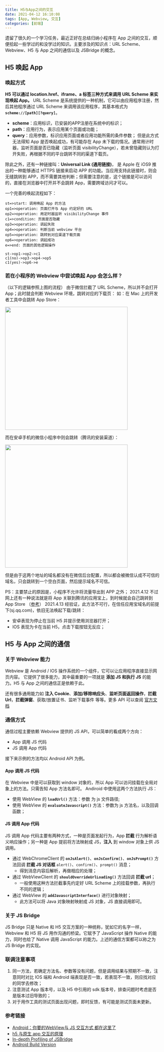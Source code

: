 ```yaml
---
title: H5与App之间的交互
date: 2021-04-12 16:10:08
tags: [App, Webview, 交互]
categories: [前端]
---
```

遗留了很久的一个学习任务，最近正好在总结归纳小程序在 App 之间的交互，顺便拾起一些学过的和没学过的知识。主要涉及的知识点：URL Scheme、Webview、H5 与 App 之间的通信以及 JSBridge 的概念。
<!-- more -->

## H5 唤起 App

### 唤起方式
__H5 可以通过 location.href、iframe、a 标签三种方式来调用 URL Scheme 来实现唤起 App。__
URL Scheme 是系统提供的一种机制，它可以由应用程序注册，然后其他程序通过 URL Scheme 来调用该应用程序，其基本格式为 __`scheme://[path][?query]`__。
* __scheme__：应用标识，已安装的APP注册在系统中的标识；
* __path__：应用行为，表示应用某个页面或功能；
* __query__：应用参数，标识应用页面或者应用功能所需的条件参数；
但是此方式无法得知 App 是否唤起成功，有可能存在 App 未下载的情况。通常用计时器，监听页面是否已隐藏（监听页面 visibilityChange），若未曾隐藏则认为打开失败，再根据不同的平台跳转不同的渠道下载页。

除此之外，还有一种链接叫：__Universal Link (通用链接)__， 是 Apple 在 iOS9 推出的一种能够通过 HTTPS 链接来启动 APP 的功能。当应用支持此链接时，则会无缝跳转到 APP，而不需要其他判断；但需要注意的是，这个链接是可以访问的，直接在浏览器中打开并不会跳转 App，需要跨域访问才可以。

一个完善的唤起流程如下：
```flow
st=>start: 调用唤起 App 的方法
op1=>operation: 页面打开与 App 约定好的 URL
op2=>operation: 用定时器监听 visibilityChange 事件
c1=>condition: 页面是否隐藏
op3=>operation: 调起失败
op4=>operation: 判断当前 webview 平台
op5=>operation: 跳转到对应渠道下载页面
op6=>operation: 调起成功
e=>end: 页面的其他逻辑操作

st->op1->op2->c1
c1(no)->op3->op4->op5
c1(yes)->op6->e
```

### 若在小程序的 Webview 中尝试唤起 App 会怎么样？
（以下的逻辑参照上图的流程）
由于微信拦截了 URL Scheme，所以并不会打开 App；此时就会判断 Webview 环境，跳转对应的下载页：
如：在 Mac 上的开发者工具中会跳转 App Store：

<img src="/IOS.png" width="400"/>

而在安卓手机的微信小程序中则会跳转（腾讯的安装渠道）：

<img src="/Android.png" width="400"/>

但是由于这两个地址的域名都没有在微信后台配置，所以都会被微信认成不可信的域名，只会跳转到一个空白页面，然后提示域名不可信。


PS：主要禁止的原因是，小程序不允许将流量导出到 APP 之外；
2021.4.12 不过网上还有一种说法就是将 App 关联到腾讯的应用宝上，到时候就会自己跳转到 App Store （[参考](https://www.zhihu.com/question/24029212)）
2021.4.13 经验证，此方法不可行，在信任应用宝域名的前提下(sj.qq.com)，依旧无法唤起下载/跳转：
* 安卓表现为停止在当前 H5 并提示使用浏览器打开；
* IOS 表现为卡在当前 H5，点击下载按钮无反应；


## H5 与 App 之间的通信
### 关于 Webview 能力
Webview 是 Android / IOS 操作系统的一个组件，它可以让应用程序直接显示网页内容。
它提供了很多能力，其中最重要的一项就是 __添加 JS 和执行 JS__ 的能力。H5 与 App 之间的通信正是依赖于此。

还有很多通用能力如 __注入 Cookie__、__添加/移除响应头__、__监听页面返回操作__，__拦截 Url__，__拦截弹窗__、获取/放置证书、监听下载事件 等等。更多 API 可以查阅 [官方文档](https://developer.android.com/reference/android/webkit/WebView)

### 通信方式
通信过程主要依赖 Webview 提供的 JS API，可以简单的看成两个方向：
* App 调用 JS 代码
* JS 调用 App 代码

接下来示例的方法均以 Android API 为例。
#### App 调用 JS 代码
在 Webview 中是可以获取到 window 对象的，所以 App 可以访问挂载在全局对象上的方法。只需告知 App 方法名即可。
Andiroid 中使用这两个方法执行 JS：
* 使用 WebView 的 __`loadUrl()`__ 方法：参数 为 js 文件路径;
* 使用 WebView 的 __`evaluateJavascript()`__ 方法：参数为 js 方法名，以及回调函数；

#### JS 调用 App 代码
JS 调用 App 代码主要有两种方式，一种是页面发起行为，App __拦截__ 行为解析语义响应操作；另一种是 App 提前将方法映射成 JS，__注入__ 到 window 对象上供 JS 调用。

* 通过 WebChromeClient 的 __`onJsAlert()`__、__`onJsConfirm()`__、__`onJsPrompt()`__ 方法回调 __拦截 JS 对话框__ `alert()`、`confirm()`、`prompt()` 消息；
  * 得到消息内容后解析，再做相应的处理；
* 通过 WebViewClient 的 __`shouldOverrideUrlLoading()`__ 方法回调 __拦截 url__；
  * 一般使用这种方法拦截事先约定好 URL Scheme 上的挂载参数，再执行不同的逻辑；
* 通过 WebView 的 __`addJavascriptInterface()`__ 进行对象映射；
  * 此方法可以将 Java 对象映射映射成 JS 对象，JS 直接调用即可。


### 关于 JS Bridge
JS Bridge 只是 Native 和 H5 交互方案的一种统称，犹如它的名字一样，Webview 和 H5 将 JS 用作沟通的桥梁。它赋予了 JavaScript 操作 Native 的能力，同时也给了 Native 调用 JavaScript 的能力。上述的通信方案都可以称之为 JS Bridge 的实现。

### 联调注意事项
1. 同一方法，若确定方法名、参数等没有问题，但是调用结果与预期不一致，注意同时对比 IOS 端和 Android 端表现是否一致，若表现不一致，则应找对应的同学去修改；
2. 注意测试 App 版本号，以及 H5 中引用的 sdk 版本号，排查问题时考虑是否是版本过旧导致的；
3. 对于用作工具的测试页面出现问题，即时反馈，有可能是测试页面未更新。

### 参考链接
* [Android：你要的WebView与 JS 交互方式 都在这里了](https://blog.csdn.net/carson_ho/article/details/64904691)
* [h5 与原生 app 交互的原理](https://segmentfault.com/a/1190000016759517)
* [In-depth Profiling of JSBridge](https://alibaba-cloud.medium.com/in-depth-profiling-of-jsbridge-63dc797f8c77)
* [Android Build Version](https://developer.android.com/reference/android/os/Build.VERSION)